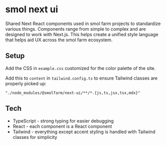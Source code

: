 # smol next ui

Shared Next React components used in smol farm projects to standardize various things. Components range from simple to complex and are designed to work with Next.js. This helps create a unified style language that helps aid UX across the smol farm ecosystem.

## Setup

Add the CSS in `example.css` customized for the color palette of the site.

Add this to `content` in `tailwind.config.ts` to ensure Tailwind classes are properly picked up:

```
"./node_modules/@smolfarm/next-ui/**/*.{js,ts,jsx,tsx,mdx}"
```

## Tech

-   TypeScript - strong typing for easier debugging
-   React - each component is a React component
-   Tailwind - everything except accent styling is handled with Tailwind classes for simplicity
